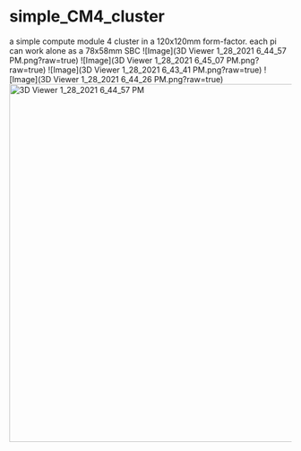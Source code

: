 # simple_CM4_cluster
a simple compute module 4 cluster in a 120x120mm form-factor. 
each pi can work alone as a 78x58mm SBC
![Image](3D Viewer 1_28_2021 6_44_57 PM.png?raw=true)
![Image](3D Viewer 1_28_2021 6_45_07 PM.png?raw=true)
![Image](3D Viewer 1_28_2021 6_43_41 PM.png?raw=true)
![Image](3D Viewer 1_28_2021 6_44_26 PM.png?raw=true)
<img width="640" alt="3D Viewer 1_28_2021 6_44_57 PM" src="https://user-images.githubusercontent.com/76801636/106143735-29e4db00-61ae-11eb-9fa5-72317b532141.png">
